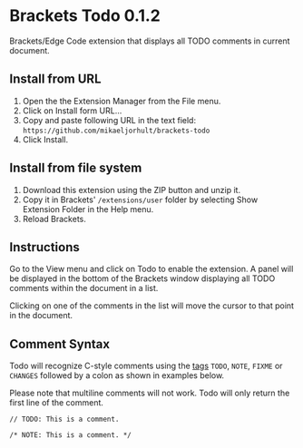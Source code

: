 # Brackets Todo 0.1.2

Brackets/Edge Code extension that displays all TODO comments in current document.

## Install from URL

1. Open the the Extension Manager from the File menu.
2. Click on Install form URL...
3. Copy and paste following URL in the text field: `https://github.com/mikaeljorhult/brackets-todo`
4. Click Install.


## Install from file system

1. Download this extension using the ZIP button and unzip it.
2. Copy it in Brackets' `/extensions/user` folder by selecting Show Extension Folder in the Help menu. 
3. Reload Brackets.


## Instructions

Go to the View menu and click on Todo to enable the extension. A panel will be displayed in the bottom of 
the Brackets window displaying all TODO comments within the document in a list.

Clicking on one of the comments in the list will move the cursor to that point in the document.


## Comment Syntax

Todo will recognize C-style comments using the [tags](http://en.wikipedia.org/wiki/Comment_%28computer_programming%29#Tags)
`TODO`, `NOTE`, `FIXME` or `CHANGES` followed by a colon as shown in examples below.

Please note that multiline comments will not work. Todo will only return the first line of the comment.

`
// TODO: This is a comment.
`

`
/* NOTE: This is a comment. */
`